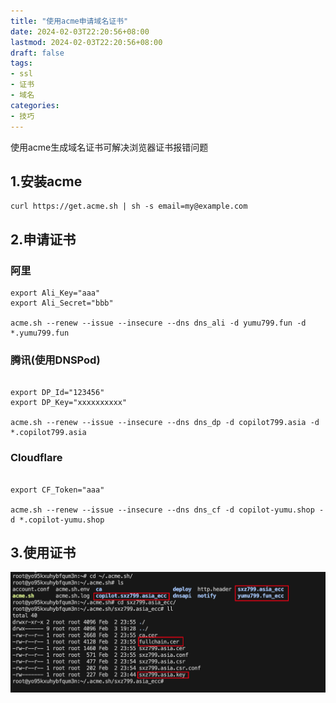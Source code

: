 ```yaml
---
title: "使用acme申请域名证书"
date: 2024-02-03T22:20:56+08:00
lastmod: 2024-02-03T22:20:56+08:00
draft: false
tags:
- ssl
- 证书
- 域名
categories:
- 技巧
---
```


使用acme生成域名证书可解决浏览器证书报错问题
<!--more-->

## 1.安装acme 

```
curl https://get.acme.sh | sh -s email=my@example.com
```

## 2.申请证书

### 阿里
```
export Ali_Key="aaa"
export Ali_Secret="bbb"

acme.sh --renew --issue --insecure --dns dns_ali -d yumu799.fun -d *.yumu799.fun

```
### 腾讯(使用DNSPod)
```

export DP_Id="123456"
export DP_Key="xxxxxxxxxx"

acme.sh --renew --issue --insecure --dns dns_dp -d copilot799.asia -d *.copilot799.asia
```

### Cloudflare
```

export CF_Token="aaa"

acme.sh --renew --issue --insecure --dns dns_cf -d copilot-yumu.shop -d *.copilot-yumu.shop

```

## 3.使用证书

![](https://raw.githubusercontent.com/sxz799/tuchuang-blog/main/img/202402/202402032231188.png)

